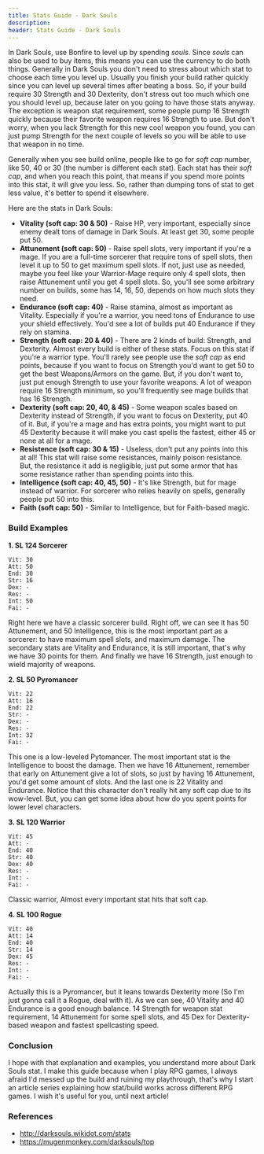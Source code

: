 ```yaml
---
title: Stats Guide - Dark Souls
description:
header: Stats Guide - Dark Souls
---
```


In Dark Souls, use Bonfire to level up by spending *souls*. Since *souls* can also be used to buy items, this means you can use the currency to do both things. Generally in Dark Souls you don't need to stress about which stat to choose each time you level up. Usually you finish your build rather quickly since you can level up several times after beating a boss. So, if your build require 30 Strength and 30 Dexterity, don't stress out too much which one you should level up, because later on you going to have those stats anyway. The exception is weapon stat requirement, some people pump 16 Strength quickly because their favorite weapon requires 16 Strength to use. But don't worry, when you lack Strength for this new cool weapon you found, you can just pump Strength for the next couple of levels so you will be able to use that weapon in no time.

Generally when you see build online, people like to go for *soft cap* number, like 50, 40 or 30 (the number is different each stat). Each stat has their *soft cap*, and when you reach this point, that means if you spend more points into this stat, it will give you less. So, rather than dumping tons of stat to get less value, it's better to spend it elsewhere.

Here are the stats in Dark Souls:

* **Vitality (soft cap: 30 & 50)** - Raise HP, very important, especially since enemy dealt tons of damage in Dark Souls. At least get 30, some people put 50.
* **Attunement (soft cap: 50)** - Raise spell slots, very important if you're a mage. If you are a full-time sorcerer that require tons of spell slots, then level it up to 50 to get maximum spell slots. If not, just use as needed, maybe you feel like your Warrior-Mage require only 4 spell slots, then raise Attunement until you get 4 spell slots. So, you'll see some arbitrary number on builds, some has 14, 16, 50, depends on how much slots they need.
* **Endurance (soft cap: 40)** - Raise stamina, almost as important as Vitality. Especially if you're a warrior, you need tons of Endurance to use your shield effectively. You'd see a lot of builds put 40 Endurance if they rely on stamina.
* **Strength (soft cap: 20 & 40)** - There are 2 kinds of build: Strength, and Dexterity. Almost every build is either of these stats. Focus on this stat if you're a warrior type. You'll rarely see people use the *soft cap* as end points, because if you want to focus on Strength you'd want to get 50 to get the best Weapons/Armors on the game. But, if you don't want to, just put enough Strength to use your favorite weapons. A lot of weapon require 16 Strength minimum, so you'll frequently see mage builds that has 16 Strength.
* **Dexterity (soft cap: 20, 40, & 45)** - Some weapon scales based on Dexterity instead of Strength, if you want to focus on Dexterity, put 40 of it. But, if you're a mage and has extra points, you might want to put 45 Dexterity because it will make you cast spells the fastest, either 45 or none at all for a mage.
* **Resistence (soft cap: 30 & 15)** - Useless, don't put any points into this at all! This stat will raise some resistances, mainly poison resistance. But, the resistance it add is negligible, just put some armor that has some resistance rather than spending points into this.
* **Intelligence (soft cap: 40, 45, 50)** - It's like Strength, but for mage instead of warrior. For sorcerer who relies heavily on spells, generally people put 50 into this.
* **Faith (soft cap: 50)** - Similar to Intelligence, but for Faith-based magic.


### Build Examples

**1. SL 124 Sorcerer**

```
Vit: 30
Att: 50
End: 30
Str: 16
Dex: -
Res: -
Int: 50
Fai: -
```

Right here we have a classic sorcerer build. Right off, we can see it has 50 Attunement, and 50 Intelligence, this is the most important part as a sorcerer: to have maximum spell slots, and maximum damage. The secondary stats are Vitality and Endurance, it is still important, that's why we have 30 points for them. And finally we have 16 Strength, just enough to wield majority of weapons.

**2. SL 50 Pyromancer**

```
Vit: 22
Att: 16
End: 22
Str: -
Dex: -
Res: -
Int: 32
Fai: -
```

This one is a low-leveled Pytomancer. The most important stat is the Intelligence to boost the damage. Then we have 16 Attunement, remember that early on Attunement give a lot of slots, so just by having 16 Attunement, you'd get some amount of slots. And the last one is 22 Vitality and Endurance. Notice that this character don't really hit any soft cap due to its wow-level. But, you can get some idea about how do you spent points for lower level characters.

**3. SL 120 Warrior**

```
Vit: 45
Att: -
End: 40
Str: 40
Dex: 40
Res: -
Int: -
Fai: -
```

Classic warrior, Almost every important stat hits that soft cap.

**4. SL 100 Rogue**

```
Vit: 40
Att: 14
End: 40
Str: 14
Dex: 45
Res: -
Int: -
Fai: -
```

Actually this is a Pyromancer, but it leans towards Dexterity more (So I'm just gonna call it a Rogue, deal with it). As we can see, 40 Vitality and 40 Endurance is a good enough balance. 14 Strength for weapon stat requirement, 14 Attunement for some spell slots, and 45 Dex for Dexterity-based weapon and fastest spellcasting speed.

### Conclusion

I hope with that explanation and examples, you understand more about Dark Souls stat. I make this guide because when I play RPG games, I always afraid I'd messed up the build and ruining my playthrough, that's why I start an article series explaining how stat/build works across different RPG games. I wish it's useful for you, until next article!

### References

* http://darksouls.wikidot.com/stats
* https://mugenmonkey.com/darksouls/top
